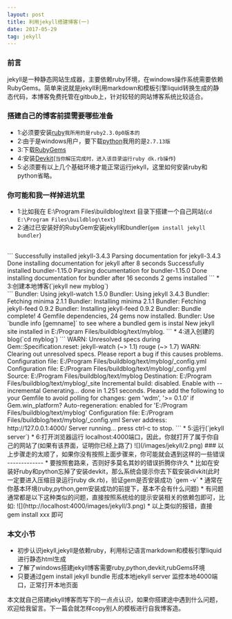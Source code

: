 ```yaml
---
layout: post
title: 利用jekyll搭建博客(一)
date: 2017-05-29 
tag: jekyll
---
```

### 前言
jekyll是一种静态网站生成器，主要依赖ruby环境，在windows操作系统需要依赖RubyGems。简单来说就是jekyll利用markdown和模板引擎liquid转换生成的静态代码，本博客免费托管在gitbub上，针对较轻的网站博客系统比较适合。
### 搭建自己的博客前提需要哪些准备
* 1:必须要安装[ruby](https://rubyinstaller.org/downloads/)`我所用的是ruby2.3.0p0版本的`
* 2:由于是windows用户，要下载[python](https://www.python.org/downloads/)我用的是`2.7.13版`
* 3:下载[RubyGems](https://rubygems.org/pages/download)
* 4:安装[Devkit](https://rubyinstaller.org/downloads/)(`当你解压完成时，进入该目录运行ruby dk.rb操作`)
* 5:必须要有以上几个基础环境才能正常运行jekyll，这里如何安装ruby和python省略。

### 你可能和我一样掉进坑里

* 1:比如我在 E:\Program Files\buildblog\text 目录下搭建一个自己网站(`cd E:\Program Files\buildblog\text`)
* 2:通过已安装好的RubyGem安装jekyll和bundler(`gem install jekyll bundler`)
<br/>
``` 
	Successfully installed jekyll-3.4.3
	Parsing documentation for jekyll-3.4.3
	Done installing documentation for jekyll after 8 seconds
	Successfully installed bundler-1.15.0
	Parsing documentation for bundler-1.15.0
	Done installing documentation for bundler after 16 seconds
	2 gems installed
```
* 3:创建本地博客(`jekyll new myblog`)
<br/>
```   
	  Bundler: Using jekyll-watch 1.5.0
	  Bundler: Using jekyll 3.4.3
	  Bundler: Fetching minima 2.1.1
	  Bundler: Installing minima 2.1.1
	  Bundler: Fetching jekyll-feed 0.9.2
	  Bundler: Installing jekyll-feed 0.9.2
	  Bundler: Bundle complete! 4 Gemfile dependencies, 24 gems now installed.
	  Bundler: Use `bundle info [gemname]` to see where a bundled gem is instal
	  New jekyll site installed in E:/Program Files/buildblog/text/myblog.
```
* 4:进入创建的blog(`cd myblog`)
```
WARN: Unresolved specs during Gem::Specification.reset:
      jekyll-watch (~> 1.1)
      rouge (~> 1.7)
	  WARN: Clearing out unresolved specs.
	  Please report a bug if this causes problems.
	  Configuration file: E:/Program Files/buildblog/text/myblog/_config.yml
	  Configuration file: E:/Program Files/buildblog/text/myblog/_config.yml
            Source: E:/Program Files/buildblog/text/myblog
       Destination: E:/Program Files/buildblog/text/myblog/_site
     Incremental build: disabled. Enable with --incremental
      Generating...
                    done in 1.251 seconds.
    Please add the following to your Gemfile to avoid polling for changes:
    gem 'wdm', '>= 0.1.0' if Gem.win_platform?
   Auto-regeneration: enabled for 'E:/Program Files/buildblog/text/myblog'
     Configuration file: E:/Program Files/buildblog/text/myblog/_config.yml
    Server address: http://127.0.0.1:4000/
  Server running... press ctrl-c to stop.
  ```
* 5:运行(`jekyll server`)
* 6:打开浏览器运行 localhost:4000端口，因此，你就打开了属于你自己的网站了(如果有该界面，证明你已经上路了)
![](/images/jekyll/2.png)
###  以上步骤走的太顺了，如果你没有按照上面步骤来，你可能就会遇到这样的一些错误
-------------  
* 要按照套路来，否则好多莫名其妙的错误折腾你许久
* 比如在安装好ruby和python忘掉了安装devkit，那么系统会提示你去下载安装divkit(此时一定要进入压缩目录运行ruby dk.rb)，验证gem是否安装成功 `gem -v`
* 通常在你基本环境(ruby,python,gem安装成功的前提下，基本不会有什么问题)
* 有问题通常都是以下这种类似的问题，直接按照系统给的提示安装相关的依赖包即可，比如:
![](http://localhost:4000/images/jekyll/3.png)
* 以上类似的报错，直接gem install xxx 即可

### 本文小节
* 初步认识jekyll,jekyll是依赖ruby，利用标记语言markdown和模板引擎liquid进行静态html生成
* 了解了windows搭建jekyll博客需要ruby,python,devkit,rubGems环境
* 只要通过gem install jekyll bundle 形成本地jekyll server 监控本地4000端口，正常打开本地页面

本文就自己搭建jekyll博客而写下的一点点认识，如果你搭建途中遇到什么问题，欢迎给我留言。下一篇会就怎样copy别人的模板进行自我博客造。
	